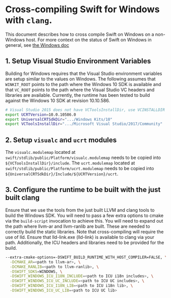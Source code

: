 # Cross-compiling Swift for Windows with `clang`.

This document describes how to cross compile Swift on Windows on a non-Windows
host. For more context on the status of Swift on Windows in general, see
[the Windows doc](./Windows.md)

## 1. Setup Visual Studio Environment Variables
Building for Windows requires that the Visual Studio environment variables are
setup similar to the values on Windows. The following assumes that
`WINKIT_ROOT` points to the path where the Windows 10 SDK is available and that
`VC_ROOT` points to the path where the Visual Studio VC headers and libraries
are available. Currently, the runtime has been tested to build against the
Windows 10 SDK at revision 10.10.586.

```bash
# Visual Studio 2015 does not have VCToolsInstallDir, use VCINSTALLDIR's value
export UCRTVersion=10.0.10586.0
export UniversalCRTSdkDir=".../Windows Kits/10"
export VCToolsInstallDir=".../Microsoft Visual Studio/2017/Community"
```

## 2. Setup `visualc` and `ucrt` modules
The `visualc.modulemap` located at
`swift/stdlib/public/Platform/visualc.modulemap` needs to be copied into
`${VCToolsInstallDir}/include`. The `ucrt.modulemap` located at
`swift/stdlib/public/Platform/ucrt.modulemap` needs to be copied into
`${UniversalCRTSdkDir}/Include/${UCRTVersion}/ucrt`.

## 3. Configure the runtime to be built with the just built clang
Ensure that we use the tools from the just built LLVM and clang tools to build
the Windows SDK. You will need to pass a few extra options to cmake via the
`build-script` invocation to achieve this. You will need to expand out the
path where llvm-ar and llvm-ranlib are built. These are needed to correctly
build the static libraries. Note that cross-compiling will require the use of
lld. Ensure that lld-link.exe (lld-link) is available to clang via your path.
Additionally, the ICU headers and libraries need to be provided for the build.

```bash
--extra-cmake-options=-DSWIFT_BUILD_RUNTIME_WITH_HOST_COMPILER=FALSE, \
  -DCMAKE_AR=<path to llvm-ar>, \
  -DCMAKE_RANLIB=<path to llvm-ranlib>, \
  -DSWIFT_SDKS=WINDOWS, \
  -DSWIFT_WINDOWS_ICU_I18N_INCLUDE=<path to ICU i18n includes>, \
  -DSWIFT_WINDOWS_ICU_UC_INCLUDE=<path to ICU UC includes>, \
  -DSWIFT_WINDOWS_ICU_I18N_LIB=<path to ICU i18n lib>, \
  -DSWIFT_WINDOWS_ICU_UC_LIB=<path to ICU UC lib>
```

